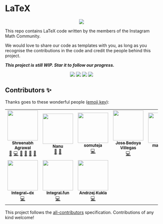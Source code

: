 # LaTeX


<p align="center"> <img src="https://github.com/Shreenabh664/LaTeX/blob/master/Open%20LaTeX%20Project.png?raw=true"> </p>

This repo contains LaTeX code written by the members of the Instagram Math Community.

We would love to share our code as templates with you, as long as you recognise the contributions in the code and credit the people behind this project.

***This project is still WIP. Star it to follow our progress.***

<p align="center"> 
    <img src="https://img.shields.io/github/license/Shreenabh664/LaTeX">
    <img src="https://img.shields.io/github/languages/top/Shreenabh664/LaTeX">
    <img src="https://img.shields.io/github/all-contributors/Shreenabh664/LaTeX">
    <img src="https://img.shields.io/github/v/release/Shreenabh664/LaTeX">
</p>

## Contributors ✨

Thanks goes to these wonderful people ([emoji key](https://allcontributors.org/docs/en/emoji-key)):

<!-- ALL-CONTRIBUTORS-LIST:START - Do not remove or modify this section -->
<!-- prettier-ignore-start -->
<!-- markdownlint-disable -->
<table>
  <tr>
    <td align="center"><a href="http://shreenabh.com"><img src="https://avatars3.githubusercontent.com/u/62369422?v=4" width="100px;" alt=""/><br /><sub><b>Shreenabh Agrawal</b></sub></a><br /><a href="#ideas-Shreenabh664" title="Ideas, Planning, & Feedback">🤔</a> <a href="https://github.com/Shreenabh664/LaTeX/commits?author=Shreenabh664" title="Code">💻</a> <a href="https://github.com/Shreenabh664/LaTeX/commits?author=Shreenabh664" title="Documentation">📖</a> <a href="#design-Shreenabh664" title="Design">🎨</a> <a href="#maintenance-Shreenabh664" title="Maintenance">🚧</a> <a href="https://github.com/Shreenabh664/LaTeX/pulls?q=is%3Apr+reviewed-by%3AShreenabh664" title="Reviewed Pull Requests">👀</a></td>
    <td align="center"><a href="https://github.com/Nanu00"><img src="https://avatars3.githubusercontent.com/u/66585423?v=4" width="100px;" alt=""/><br /><sub><b>Nanu</b></sub></a><br /><a href="#maintenance-Nanu00" title="Maintenance">🚧</a> <a href="https://github.com/Shreenabh664/LaTeX/pulls?q=is%3Apr+reviewed-by%3ANanu00" title="Reviewed Pull Requests">👀</a></td>
    <td align="center"><a href="https://github.com/somuteja"><img src="https://avatars0.githubusercontent.com/u/48980007?v=4" width="100px;" alt=""/><br /><sub><b>somuteja</b></sub></a><br /><a href="https://github.com/Shreenabh664/LaTeX/commits?author=somuteja" title="Code">💻</a></td>
    <td align="center"><a href="https://github.com/joebarranquilla"><img src="https://avatars2.githubusercontent.com/u/67466040?v=4" width="100px;" alt=""/><br /><sub><b>Jose Bedoya Villegas</b></sub></a><br /><a href="https://github.com/Shreenabh664/LaTeX/commits?author=joebarranquilla" title="Code">💻</a></td>
    <td align="center"><a href="https://github.com/mathnovus"><img src="https://avatars1.githubusercontent.com/u/67503724?v=4" width="100px;" alt=""/><br /><sub><b>mathnovus</b></sub></a><br /><a href="https://github.com/Shreenabh664/LaTeX/commits?author=mathnovus" title="Code">💻</a></td>
    <td align="center"><a href="https://github.com/CreativeMath"><img src="https://avatars2.githubusercontent.com/u/67472507?v=4" width="100px;" alt=""/><br /><sub><b>CreativeMath</b></sub></a><br /><a href="https://github.com/Shreenabh664/LaTeX/commits?author=CreativeMath" title="Code">💻</a></td>
    <td align="center"><a href="https://github.com/all-about-mathematics"><img src="https://avatars3.githubusercontent.com/u/67568613?v=4" width="100px;" alt=""/><br /><sub><b>all-about-mathematics</b></sub></a><br /><a href="https://github.com/Shreenabh664/LaTeX/commits?author=all-about-mathematics" title="Code">💻</a></td>
  </tr>
  <tr>
    <td align="center"><a href="https://github.com/Integral-dx"><img src="https://avatars2.githubusercontent.com/u/67577219?v=4" width="100px;" alt=""/><br /><sub><b>Integral-dx</b></sub></a><br /><a href="https://github.com/Shreenabh664/LaTeX/commits?author=Integral-dx" title="Code">💻</a></td>
    <td align="center"><a href="https://github.com/integral-fun"><img src="https://avatars2.githubusercontent.com/u/67751219?v=4" width="100px;" alt=""/><br /><sub><b>Integral.fun</b></sub></a><br /><a href="https://github.com/Shreenabh664/LaTeX/commits?author=integral-fun" title="Code">💻</a></td>
    <td align="center"><a href="http://instagram.com/mathinity"><img src="https://avatars1.githubusercontent.com/u/67941967?v=4" width="100px;" alt=""/><br /><sub><b>Andrzej Kukla</b></sub></a><br /><a href="https://github.com/Shreenabh664/LaTeX/commits?author=mathinity" title="Code">💻</a></td>
  </tr>
</table>

<!-- markdownlint-enable -->
<!-- prettier-ignore-end -->
<!-- ALL-CONTRIBUTORS-LIST:END -->

This project follows the [all-contributors](https://github.com/all-contributors/all-contributors) specification. Contributions of any kind welcome!
